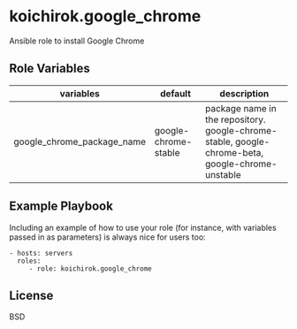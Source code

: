 koichirok.google\_chrome
=========

Ansible role to install Google Chrome

Role Variables
--------------

variables | default | description
----------|---------|------------
google\_chrome\_package\_name|google-chrome-stable|package name in the repository. google-chrome-stable, google-chrome-beta, google-chrome-unstable |

Example Playbook
----------------

Including an example of how to use your role (for instance, with variables passed in as parameters) is always nice for users too:

    - hosts: servers
      roles:
         - role: koichirok.google_chrome

License
-------

BSD
